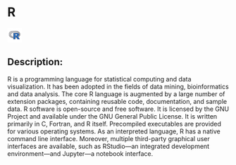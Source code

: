 # R

![R](images/R.png)

## Description:
R is a programming language for statistical computing and data visualization. It has been adopted in the fields of data mining, bioinformatics and data analysis.
The core R language is augmented by a large number of extension packages, containing reusable code, documentation, and sample data.
R software is open-source and free software. It is licensed by the GNU Project and available under the GNU General Public License. It is written primarily in C, Fortran, and R itself. Precompiled executables are provided for various operating systems.
As an interpreted language, R has a native command line interface. Moreover, multiple third-party graphical user interfaces are available, such as RStudio—an integrated development environment—and Jupyter—a notebook interface.



